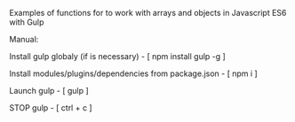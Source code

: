 Examples of functions for to work with arrays and objects in Javascript ES6 with Gulp

Manual:

Install gulp globaly (if is necessary) - [ npm install gulp -g ]

Install modules/plugins/dependencies from package.json - [ npm i ]

Launch gulp - [ gulp ]

STOP gulp - [ ctrl + c ]